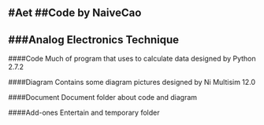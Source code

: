 #Aet
##Code by NaiveCao
---
###Analog Electronics Technique
---
####Code
	Much of program that uses to calculate data designed by Python 2.7.2

####Diagram
	Contains some diagram pictures designed by Ni Multisim 12.0

####Document
	Document folder about code and diagram

####Add-ones
	Entertain and temporary folder